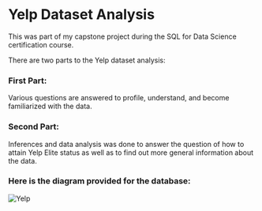 # Yelp Dataset Analysis
This was part of my capstone project during the SQL for Data Science certification course.

There are two parts to the Yelp dataset analysis:

### First Part:
Various questions are answered to profile, understand, and become familiarized with the data.

### Second Part:
Inferences and data analysis was done to answer the question of how to attain Yelp Elite status as well as to find out more general information about the data.

### Here is the diagram provided for the database:

![Yelp](https://github.com/ethanbenavides/YelpDatasetAnalysis/assets/57383185/b63c3721-d00d-4db3-8999-e041897e632b)
